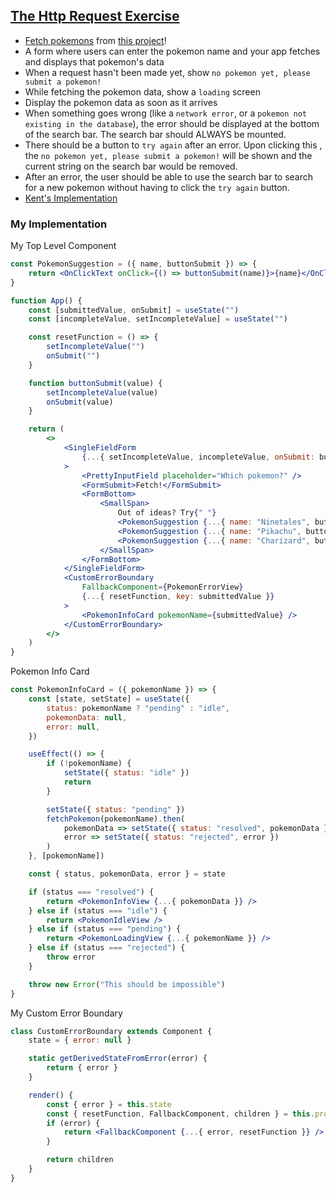 ## [The Http Request Exercise](https://react-hooks.netlify.app/6)

-   [Fetch pokemons](https://graphql-pokemon2.vercel.app) from [this project](https://github.com/lucasbento/graphql-pokemon/pull/14)!
-   A form where users can enter the pokemon name and your app fetches and displays that pokemon's data
-   When a request hasn't been made yet, show `no pokemon yet, please submit a pokemon!`
-   While fetching the pokemon data, show a `loading` screen
-   Display the pokemon data as soon as it arrives
-   When something goes wrong (like a `network error`, or a `pokemon not existing in the database`), the error should be displayed at the bottom of the search bar. The search bar should ALWAYS be mounted.
-   There should be a button to `try again` after an error. Upon clicking this , the `no pokemon yet, please submit a pokemon!` will be shown and the current string on the search bar would be removed.
-   After an error, the user should be able to use the search bar to search for a new pokemon without having to click the `try again` button.
-   [Kent's Implementation](https://github.com/kentcdodds/react-hooks/blob/main/src/final/04.extra-3.js)

### My Implementation

My Top Level Component

```jsx
const PokemonSuggestion = ({ name, buttonSubmit }) => {
    return <OnClickText onClick={() => buttonSubmit(name)}>{name}</OnClickText>
}

function App() {
    const [submittedValue, onSubmit] = useState("")
    const [incompleteValue, setIncompleteValue] = useState("")

    const resetFunction = () => {
        setIncompleteValue("")
        onSubmit("")
    }

    function buttonSubmit(value) {
        setIncompleteValue(value)
        onSubmit(value)
    }

    return (
        <>
            <SingleFieldForm
                {...{ setIncompleteValue, incompleteValue, onSubmit: buttonSubmit }}
            >
                <PrettyInputField placeholder="Which pokemon?" />
                <FormSubmit>Fetch!</FormSubmit>
                <FormBottom>
                    <SmallSpan>
                        Out of ideas? Try{" "}
                        <PokemonSuggestion {...{ name: "Ninetales", buttonSubmit }} />,{" "}
                        <PokemonSuggestion {...{ name: "Pikachu", buttonSubmit }} />, or{" "}
                        <PokemonSuggestion {...{ name: "Charizard", buttonSubmit }} />.
                    </SmallSpan>
                </FormBottom>
            </SingleFieldForm>
            <CustomErrorBoundary
                FallbackComponent={PokemonErrorView}
                {...{ resetFunction, key: submittedValue }}
            >
                <PokemonInfoCard pokemonName={submittedValue} />
            </CustomErrorBoundary>
        </>
    )
}
```

Pokemon Info Card

```jsx
const PokemonInfoCard = ({ pokemonName }) => {
    const [state, setState] = useState({
        status: pokemonName ? "pending" : "idle",
        pokemonData: null,
        error: null,
    })

    useEffect(() => {
        if (!pokemonName) {
            setState({ status: "idle" })
            return
        }

        setState({ status: "pending" })
        fetchPokemon(pokemonName).then(
            pokemonData => setState({ status: "resolved", pokemonData }),
            error => setState({ status: "rejected", error })
        )
    }, [pokemonName])

    const { status, pokemonData, error } = state

    if (status === "resolved") {
        return <PokemonInfoView {...{ pokemonData }} />
    } else if (status === "idle") {
        return <PokemonIdleView />
    } else if (status === "pending") {
        return <PokemonLoadingView {...{ pokemonName }} />
    } else if (status === "rejected") {
        throw error
    }

    throw new Error("This should be impossible")
}
```

My Custom Error Boundary

```jsx
class CustomErrorBoundary extends Component {
    state = { error: null }

    static getDerivedStateFromError(error) {
        return { error }
    }

    render() {
        const { error } = this.state
        const { resetFunction, FallbackComponent, children } = this.props
        if (error) {
            return <FallbackComponent {...{ error, resetFunction }} />
        }

        return children
    }
}
```
